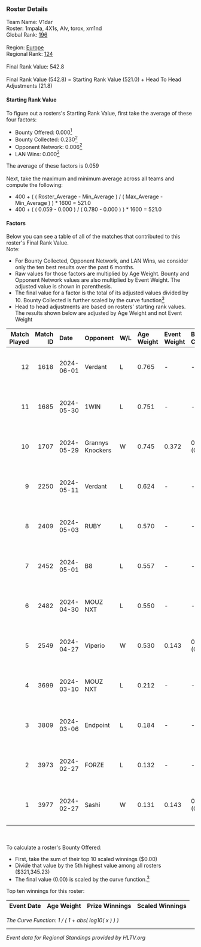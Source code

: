 ### Roster Details<br />
Team Name: V1dar<br />
Roster: 1mpala, 4X1s, Alv, torox, xm1nd<br />
Global Rank: [196](../standings_global.md)<br />
<br />
Region: [Europe]( ../standings_europe.md)<br />
Regional Rank: [124]( ../standings_europe.md)<br />
<br />
Final Rank Value:  542.8<br />
<br />
Final Rank Value (542.8) = Starting Rank Value (521.0) + Head To Head Adjustments (21.8)<br />

#### Starting Rank Value<br />
To figure out a rosters's Starting Rank Value, first take the average of these four factors:<br />
- Bounty Offered: 0.000[<sup>1</sup>](#table2)
- Bounty Collected: 0.230[<sup>2</sup>](#table1)
- Opponent Network: 0.006[<sup>2</sup>](#table1)
- LAN Wins: 0.000[<sup>2</sup>](#table1)

The average of these factors is 0.059<br />
<br />
Next, take the maximum and minimum average across all teams and compute the following:<br />
- 400 + ( ( Roster_Average - Min_Average ) / ( Max_Average - Min_Average ) ) * 1600 = 521.0
- 400 + ( ( 0.059 - 0.000 ) / ( 0.780 - 0.000 ) ) * 1600 = 521.0


#### Factors<br />
Below you can see a table of all of the matches that contributed to this roster's Final Rank Value.<br />
Note:<br />

- For Bounty Collected, Opponent Network, and LAN Wins, we consider only the ten best results over the past 6 months.
- Raw values for those factors are multiplied by Age Weight. Bounty and Opponent Network values are also multiplied by Event Weight. The adjusted value is shown in parenthesis.
- The final value for a factor is the total of its adjusted values divided by 10. Bounty Collected is further scaled by the curve function[<sup>3</sup>](#curveFunction)
- Head to head adjustments are based on rosters' starting rank values. The results shown below are adjusted by Age Weight and not Event Weight
<span id="table1"></span><br />


| Match Played | Match ID | Date       | Opponent         | W/L | Age Weight | Event Weight | Bounty Collected | Opponent Network | LAN Wins  | H2H Adj. | Roster                          |
| -: | -: | :- | :- | :- | :- | :- | :- | :- | :- | -: | :- |
|           12 |     1618 | 2024-06-01 | Verdant          | L   | 0.765      | -            | -                | -                | -         |    -2.84 | 1mpala, 4X1s, Alv, torox, xm1nd |
|           11 |     1685 | 2024-05-30 | 1WIN             | L   | 0.751      | -            | -                | -                | -         |    -1.53 | 1mpala, 4X1s, Alv, torox, xm1nd |
|           10 |     1707 | 2024-05-29 | Grannys Knockers | W   | 0.745      | 0.372        | 0.004 (0.001)    | 0.128 (0.035)    | 0 (0.000) |    18.72 | 1mpala, 4X1s, Alv, torox, xm1nd |
|            9 |     2250 | 2024-05-11 | Verdant          | L   | 0.624      | -            | -                | -                | -         |    -1.85 | 1mpala, 4X1s, Alv, torox, xm1nd |
|            8 |     2409 | 2024-05-03 | RUBY             | L   | 0.570      | -            | -                | -                | -         |    -1.86 | 1mpala, 4X1s, Alv, torox, xm1nd |
|            7 |     2452 | 2024-05-01 | B8               | L   | 0.557      | -            | -                | -                | -         |    -0.96 | 1mpala, 4X1s, Alv, torox, xm1nd |
|            6 |     2482 | 2024-04-30 | MOUZ NXT         | L   | 0.550      | -            | -                | -                | -         |    -0.97 | 1mpala, 4X1s, Alv, torox, xm1nd |
|            5 |     2549 | 2024-04-27 | Viperio          | W   | 0.530      | 0.143        | 0.001 (0.000)    | 0.036 (0.003)    | 0 (0.000) |    10.57 | 1mpala, 4X1s, Alv, torox, xm1nd |
|            4 |     3699 | 2024-03-10 | MOUZ NXT         | L   | 0.212      | -            | -                | -                | -         |    -0.34 | 1mpala, 4X1s, Alv, lom1k, torox |
|            3 |     3809 | 2024-03-06 | Endpoint         | L   | 0.184      | -            | -                | -                | -         |    -0.67 | 1mpala, 4X1s, Alv, lom1k, torox |
|            2 |     3973 | 2024-02-27 | FORZE            | L   | 0.132      | -            | -                | -                | -         |    -0.48 | 1mpala, 4X1s, Alv, lom1k, torox |
|            1 |     3977 | 2024-02-27 | Sashi            | W   | 0.131      | 0.143        | 0.184 (0.003)    | 0.982 (0.018)    | 0 (0.000) |     4.01 | 1mpala, 4X1s, Alv, lom1k, torox |

<br />
<span id="table2"></span><br />
To calculate a roster's Bounty Offered:<br />

- First, take the sum of their top 10 scaled winnings ($0.00)
- Divide that value by the 5th highest value among all rosters ($321,345.23)
- The final value (0.00) is scaled by the curve function.[<sup>3</sup>](#curveFunction)

Top ten winnings for this roster:<br />

| Event Date | Age Weight | Prize Winnings | Scaled Winnings |
| :- | -: | :- | :- |


<span id="curveFunction"></span>_The Curve Function: 1 / ( 1 + abs( log10( x ) ) )_<br />

---
_Event data for Regional Standings provided by HLTV.org_<br />
